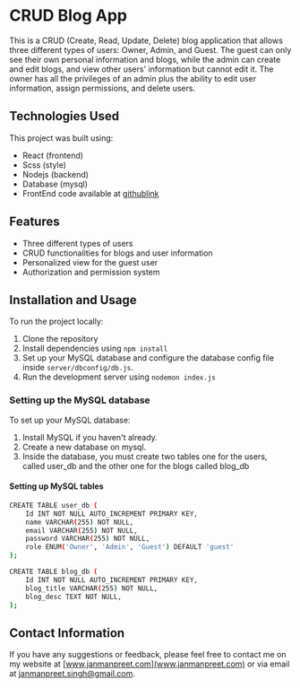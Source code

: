 # CRUD Blog App

This is a CRUD (Create, Read, Update, Delete) blog application that allows three different types of users: Owner, Admin, and Guest. The guest can only see their own personal information and blogs, while the admin can create and edit blogs, and view other users' information but cannot edit it. The owner has all the privileges of an admin plus the ability to edit user information, assign permissions, and delete users.

## Technologies Used

This project was built using:

- React (frontend)
- Scss (style)
- Nodejs (backend)
- Database (mysql)
- FrontEnd code available at [githublink](https://github.com/Erodot0/Crud-client)

## Features

- Three different types of users
- CRUD functionalities for blogs and user information
- Personalized view for the guest user
- Authorization and permission system

## Installation and Usage

To run the project locally:

1. Clone the repository
2. Install dependencies using `npm install`
3. Set up your MySQL database and configure the database config file inside `server/dbconfig/db.js`.
4. Run the development server using `nodemon index.js`

### Setting up the MySQL database

To set up your MySQL database:

1. Install MySQL if you haven't already.
2. Create a new database on mysql.
3. Inside the database, you must create two tables one for the users, called user_db and the other one for the blogs called blog_db

#### Setting up MySQL tables

```bash
CREATE TABLE user_db (
    Id INT NOT NULL AUTO_INCREMENT PRIMARY KEY,
    name VARCHAR(255) NOT NULL,
    email VARCHAR(255) NOT NULL,
    password VARCHAR(255) NOT NULL,
    role ENUM('Owner', 'Admin', 'Guest') DEFAULT 'guest'
);
```

```bash
CREATE TABLE blog_db (
    Id INT NOT NULL AUTO_INCREMENT PRIMARY KEY,
    blog_title VARCHAR(255) NOT NULL,
    blog_desc TEXT NOT NULL,
);
```

## Contact Information

If you have any suggestions or feedback, please feel free to contact me on my website at [www.janmanpreet.com](www.janmanpreet.com) or via email at janmanpreet.singh@gmail.com.
